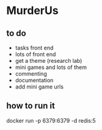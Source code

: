 # MurderUs

## to do
- tasks front end
- lots of front end
- get a theme (research lab)
- mini games and lots of them
- commenting
- documentation
- add mini game urls 

## how to run it
docker run -p 6379:6379 -d redis:5
